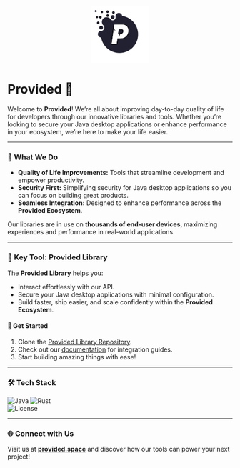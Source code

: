 <p align="center">
  <img src="https://raw.githubusercontent.com/provided-space/.github/main/logo.png" alt="Provided Logo" width="128" height="128">
</p>

# Provided 🌌

Welcome to **Provided**! We’re all about improving day-to-day quality of life for developers through our innovative libraries and tools. Whether you’re looking to secure your Java desktop applications or enhance performance in your ecosystem, we’re here to make your life easier.

---

### 🌟 What We Do
- **Quality of Life Improvements:** Tools that streamline development and empower productivity.  
- **Security First:** Simplifying security for Java desktop applications so you can focus on building great products.  
- **Seamless Integration:** Designed to enhance performance across the **Provided Ecosystem**.

Our libraries are in use on **thousands of end-user devices**, maximizing experiences and performance in real-world applications.

---

### 📌 Key Tool: Provided Library
The **Provided Library** helps you:
- Interact effortlessly with our API.
- Secure your Java desktop applications with minimal configuration.  
- Build faster, ship easier, and scale confidently within the **Provided Ecosystem**.

#### 🚀 Get Started
1. Clone the [Provided Library Repository](https://github.com/provided-space/provided-library).  
2. Check out our [documentation](https://github.com/provided-space/provided-library/blob/main/README.md) for integration guides.  
3. Start building amazing things with ease!  

---

### 🛠️ Tech Stack
![Java](https://img.shields.io/badge/Java-%23ED8B00.svg?style=flat-square&logo=java&logoColor=white) 
![Rust](https://img.shields.io/badge/Rust-%23000000.svg?style=flat-square&logo=rust&logoColor=white)  
![License](https://img.shields.io/badge/License-MIT-green?style=flat-square)  

---

### 🌐 Connect with Us
Visit us at **[provided.space](https://provided.space)** and discover how our tools can power your next project!
